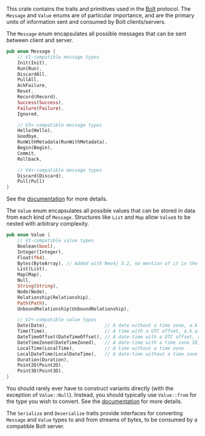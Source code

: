 This crate contains the traits and primitives used in the [Bolt](https://en.wikipedia.org/wiki/Bolt_%28network_protocol%29)
protocol. The `Message` and `Value` enums are of particular importance, and are the primary units of information sent and 
consumed by Bolt clients/servers.

The `Message` enum encapsulates all possible messages that can be sent between client and server.
```rust
pub enum Message {
    // V1-compatible message types
    Init(Init),
    Run(Run),
    DiscardAll,
    PullAll,
    AckFailure,
    Reset,
    Record(Record),
    Success(Success),
    Failure(Failure),
    Ignored,

    // V3+-compatible message types
    Hello(Hello),
    Goodbye,
    RunWithMetadata(RunWithMetadata),
    Begin(Begin),
    Commit,
    Rollback,

    // V4+-compatible message types
    Discard(Discard),
    Pull(Pull)
}
```
See the [documentation](https://docs.rs/bolt-proto/*/bolt_proto/message/enum.Message.html) for more details.

The `Value` enum encapsulates all possible values that can be stored in data from each kind of `Message`. 
Structures like `List` and `Map` allow `Value`s to be nested with arbitrary complexity.
```rust
pub enum Value {
    // V1-compatible value types
    Boolean(bool),
    Integer(Integer),
    Float(f64),
    Bytes(ByteArray), // Added with Neo4j 3.2, no mention of it in the Bolt v1 docs!
    List(List),
    Map(Map),
    Null,
    String(String),
    Node(Node),
    Relationship(Relationship),
    Path(Path),
    UnboundRelationship(UnboundRelationship),

    // V2+-compatible value types
    Date(Date),                     // A date without a time zone, a.k.a. LocalDate
    Time(Time),                     // A time with a UTC offset, a.k.a. OffsetTime
    DateTimeOffset(DateTimeOffset), // A date-time with a UTC offset, a.k.a. OffsetDateTime
    DateTimeZoned(DateTimeZoned),   // A date-time with a time zone ID, a.k.a. ZonedDateTime
    LocalTime(LocalTime),           // A time without a time zone
    LocalDateTime(LocalDateTime),   // A date-time without a time zone
    Duration(Duration),
    Point2D(Point2D),
    Point3D(Point3D),
}
```
You should rarely ever have to construct variants directly (with the exception of `Value::Null`). Instead, you should
typically use `Value::from` for the type you wish to convert.
See the [documentation](https://docs.rs/bolt-proto/*/bolt_proto/value/enum.Value.html) for more details.

The `Serialize` and `Deserialize` traits provide interfaces for converting `Message` and `Value` types to and from 
streams of bytes, to be consumed by a compatible Bolt server.
